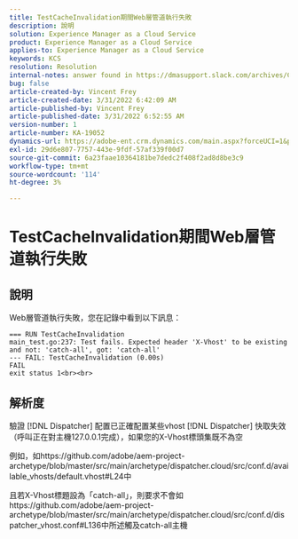 ```yaml
---
title: TestCacheInvalidation期間Web層管道執行失敗
description: 說明
solution: Experience Manager as a Cloud Service
product: Experience Manager as a Cloud Service
applies-to: Experience Manager as a Cloud Service
keywords: KCS
resolution: Resolution
internal-notes: answer found in https://dmasupport.slack.com/archives/C013SBSHPKK/p1645102872540889?thread_ts=1645102277.855389&cid=C013SBSHPKK
bug: false
article-created-by: Vincent Frey
article-created-date: 3/31/2022 6:42:09 AM
article-published-by: Vincent Frey
article-published-date: 3/31/2022 6:52:55 AM
version-number: 1
article-number: KA-19052
dynamics-url: https://adobe-ent.crm.dynamics.com/main.aspx?forceUCI=1&pagetype=entityrecord&etn=knowledgearticle&id=4a8a30af-bdb0-ec11-9840-0022480bde18
exl-id: 29d6e807-7757-443e-9fdf-57af339f00d7
source-git-commit: 6a23faae10364181be7dedc2f408f2ad8d8be3c9
workflow-type: tm+mt
source-wordcount: '114'
ht-degree: 3%

---
```


# TestCacheInvalidation期間Web層管道執行失敗

## 說明


Web層管道執行失敗，您在記錄中看到以下訊息：

```
=== RUN TestCacheInvalidation
main_test.go:237: Test fails. Expected header 'X-Vhost' to be existing and not: 'catch-all', got: 'catch-all'
--- FAIL: TestCacheInvalidation (0.00s)
FAIL
exit status 1<br><br>
```


## 解析度


驗證 [!DNL Dispatcher] 配置已正確配置某些vhost [!DNL Dispatcher] 快取失效（呼叫正在對主機127.0.0.1完成），如果您的X-Vhost標頭集既不為空

例如，如https://github.com/adobe/aem-project-archetype/blob/master/src/main/archetype/dispatcher.cloud/src/conf.d/available_vhosts/default.vhost#L24中

且若X-Vhost標題設為「catch-all」，則要求不會如https://github.com/adobe/aem-project-archetype/blob/master/src/main/archetype/dispatcher.cloud/src/conf.d/dispatcher_vhost.conf#L136中所述觸及catch-all主機
